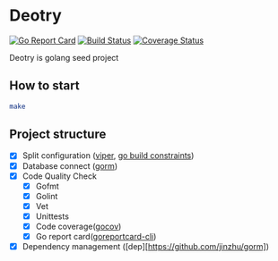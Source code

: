 # Deotry

[![Go Report Card](https://goreportcard.com/badge/github.com/mcauto/deotry)](https://goreportcard.com/report/github.com/mcauto/deotry)
[![Build Status](https://travis-ci.org/mcauto/deotry.svg?branch=master)](https://travis-ci.org/mcauto/deotry)
[![Coverage Status](https://coveralls.io/repos/github/mcauto/deotry/badge.svg?branch=develop)](https://coveralls.io/github/mcauto/deotry?branch=develop)

Deotry is golang seed project



## How to start

``` bash
make
```



## Project structure
- [x] Split configuration ([viper](https://github.com/spf13/viper), [go build constraints](https://golang.org/pkg/go/build/#hdr-Build_Constraints)) 
- [x] Database connect ([gorm](https://github.com/jinzhu/gorm))
- [x] Code Quality Check
  - [x] Gofmt
  - [x] Golint
  - [x] Vet
  - [x] Unittests
  - [x] Code coverage([gocov](https://github.com/axw/gocov))
  - [x] Go report card([goreportcard-cli](github.com/gojp/goreportcard/cmd/goreportcard-cli))
- [x] Dependency management ([dep][https://github.com/jinzhu/gorm])
